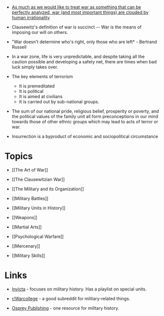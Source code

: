 * [As much as we would like to treat war as something that can be perfectly analyzed, war (and most important things) are clouded by human irrationality](https://www.youtube.com/watch?v=i7TQcQUfGUo)

* Clausewitz's definition of war is succinct -- War is the means of imposing our will on others.
* "War doesn't determine who's right, only those who are left* - Bertrand Russell

* In a war zone, life is very unpredictable, and despite taking all the caution possible and developing a safety net, there are times when bad luck simply takes over.
* The key elements of terrorism
	* It is premeditated 
	* It is political 
	* It is aimed at civilians
	* It is carried out by sub-national groups. 
* The sum of our national pride, religious belief, prosperity or poverty, and the political values of the family unit all form preconceptions in our mind towards those of other ethnic groups which may lead to acts of terror or war. 
* Insurrection is a byproduct of economic and sociopolitical circumstance

# Topics
* [[The Art of War]]
* [[The Clausewitzian War]]

* [[The Military and its Organization]]
* [[Military Battles]]
* [[Military Units in History]]
* [[Weapons]]
* [[Martial Arts]]

* [[Psychological Warfare]]
* [[Mercenary]]
* [[Military Skills]]
# Links
* [Invicta](https://www.youtube.com/@InvictaHistory) - focuses on military history. Has a playlist on special units.
* [r/Warcollege](https://www.reddit.com/r/WarCollege) - a good subreddit for military-related things.

* [Osprey Publishing](https://www.ospreypublishing.com/UK/) - one resource for military history.